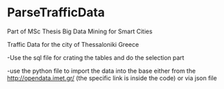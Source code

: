 # ParseTrafficData
Part of MSc Thesis Big Data Mining for Smart Cities

Traffic Data for the city of Thessaloniki Greece

-Use the sql file for crating the tables and do the selection part

-use the python file to import the data into the base either from the http://opendata.imet.gr/ (the specific link is inside the code) or via json file
